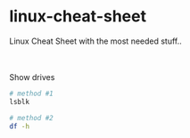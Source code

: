 # linux-cheat-sheet
Linux Cheat Sheet with the most needed stuff..


<br><br> Show drives
```bash
# method #1
lsblk

# method #2
df -h
```
